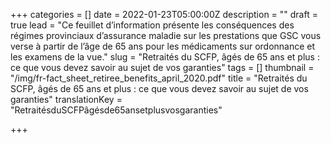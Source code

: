 +++
categories = []
date = 2022-01-23T05:00:00Z
description = ""
draft = true
lead = "Ce feuillet d’information présente les conséquences des régimes provinciaux d’assurance maladie sur les prestations que GSC vous verse à partir de l’âge de 65 ans pour les médicaments sur ordonnance et les examens de la vue."
slug = "Retraités du SCFP, âgés de 65 ans et plus : ce que vous devez savoir au sujet de vos garanties"
tags = []
thumbnail = "/img/fr-fact_sheet_retiree_benefits_april_2020.pdf"
title = "Retraités du SCFP, âgés de 65 ans et plus : ce que vous devez savoir au sujet de vos garanties"
translationKey = "RetraitésduSCFPâgésde65ansetplusvosgaranties"

+++

